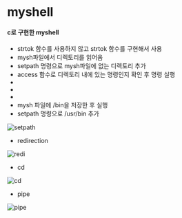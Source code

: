 # myshell
#### c로 구현한 myshell

- strtok 함수를 사용하지 않고 strtok 함수를 구현해서 사용
- mysh파일에서 디렉토리를 읽어옴
- setpath 명령으로 mysh파일에 없는 디렉토리 추가
- access 함수로 디렉토리 내에 있는 명령인지 확인 후 명령 실행
-
-
-
- mysh 파일에 /bin을 저장한 후 실행
- setpath 명령으로 /usr/bin 추가

![setpath](https://user-images.githubusercontent.com/71490340/93850937-24e8ba00-fcea-11ea-8de7-2c2bce3537ec.gif)


- redirection

![redi](https://user-images.githubusercontent.com/71490340/93851107-81e47000-fcea-11ea-9bf2-a10a4ad0357b.gif)


- cd

![cd](https://user-images.githubusercontent.com/71490340/93851257-be17d080-fcea-11ea-91bc-43f5839d8077.gif)

- pipe

![pipe](https://user-images.githubusercontent.com/71490340/93851323-d851ae80-fcea-11ea-8857-4cd50c10e931.gif)

